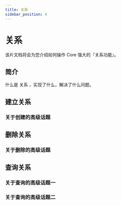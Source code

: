```yaml
---
title: 关系
sidebar_position: 4
---
```

# 关系
该片文档将会为您介绍如何操作 Core 强大的『关系功能』。
## 简介
什么是 关系 ，实现了什么，解决了什么问题。
## 建立关系
### 关于创建的高级话题
## 删除关系
### 关于删除的高级话题
## 查询关系
### 关于查询的高级话题一
### 关于查询的高级话题二

